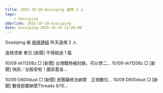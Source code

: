```yaml
---
title: 2025-10-10-Gossiping 違規 2 人
tags:
    - Gossiping
abbrlink: 2025-10-10-Gossiping
date: Gossiping-2025-10-10 12:00:00
---
```

Gossiping 板 [板規連結](https://www.ptt.cc/bbs/Gossiping/M.1637425085.A.07D.html)
昨天違規 2 人
<!-- more -->

違規清單
單日 [新聞] 不得超過 1 篇

10/09 nk11208z □ [新聞] 台灣戰時被封鎖，可以學二…
10/09 nk11208z □ [新聞] 快訊／台股安啦！國安基金…

10/09 D600dust □ [新聞] 民團籲修法納管　正視數位…
10/09 D600dust □ [新聞] 數發部要納管Threads 9/15…